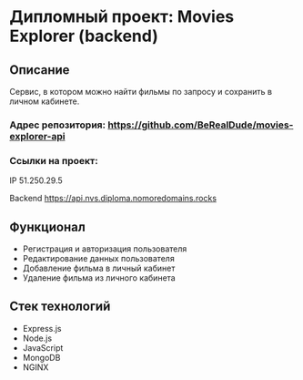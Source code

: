 # Дипломный проект: Movies Explorer (backend)

## Описание
Сервис, в котором можно найти фильмы по запросу и сохранить в личном кабинете.

### Адрес репозитория: https://github.com/BeRealDude/movies-explorer-api
### Ссылки на проект: 
IP 51.250.29.5

Backend https://api.nvs.diploma.nomoredomains.rocks

## Функционал
* Регистрация и авторизация пользователя
* Редактирование данных пользователя
* Добавление фильма в личный кабинет
* Удаление фильма из личного кабинета

## Стек технологий
* Express.js
* Node.js
* JavaScript
* MongoDB
* NGINX
